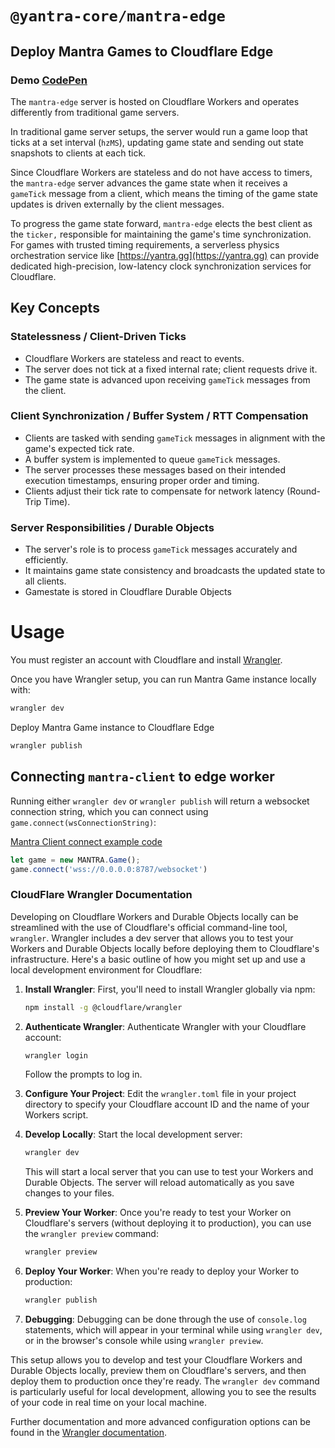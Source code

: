 # `@yantra-core/mantra-edge`

## Deploy Mantra Games to Cloudflare Edge

### Demo [CodePen](https://codepen.io/Marak-Squires/pen/mdvmEMg)

The `mantra-edge` server is hosted on Cloudflare Workers and operates differently from traditional game servers.

In traditional game server setups, the server would run a game loop that ticks at a set interval (`hzMS`), updating game state and sending out state snapshots to clients at each tick. 

Since Cloudflare Workers are stateless and do not have access to timers, the `mantra-edge` server advances the game state when it receives a `gameTick` message from a client, which means the timing of the game state updates is driven externally by the client messages.

To progress the game state forward, `mantra-edge` elects the best client as the `ticker,` responsible for maintaining the game's time synchronization. For games with trusted timing requirements, a serverless physics orchestration service like [https://yantra.gg](https://yantra.gg) can provide dedicated high-precision, low-latency clock synchronization services for Cloudflare.


## Key Concepts

### Statelessness / Client-Driven Ticks

- Cloudflare Workers are stateless and react to events.
- The server does not tick at a fixed internal rate; client requests drive it.
- The game state is advanced upon receiving `gameTick` messages from the client.

### Client Synchronization / Buffer System / RTT Compensation

- Clients are tasked with sending `gameTick` messages in alignment with the game's expected tick rate.
- A buffer system is implemented to queue `gameTick` messages.
- The server processes these messages based on their intended execution timestamps, ensuring proper order and timing.
- Clients adjust their tick rate to compensate for network latency (Round-Trip Time).

### Server Responsibilities / Durable Objects

- The server's role is to process `gameTick` messages accurately and efficiently.
- It maintains game state consistency and broadcasts the updated state to all clients.
- Gamestate is stored in Cloudflare Durable Objects

# Usage

You must register an account with Cloudflare and install [Wrangler](https://developers.cloudflare.com/workers/wrangler/install-and-update/).

Once you have Wrangler setup, you can run Mantra Game instance locally with:

```bash
wrangler dev
```

Deploy Mantra Game instance to Cloudflare Edge
```bash
wrangler publish
```

## Connecting `mantra-client` to edge worker

Running either `wrangler dev` or `wrangler publish` will return a websocket connection string, which you can connect using `game.connect(wsConnectionString)`:

[Mantra Client connect example code](https://codepen.io/Marak-Squires/pen/mdvmEMg)

```js
let game = new MANTRA.Game();
game.connect('wss://0.0.0.0:8787/websocket')
```

### CloudFlare Wrangler Documentation

Developing on Cloudflare Workers and Durable Objects locally can be streamlined with the use of Cloudflare's official command-line tool, `wrangler`. Wrangler includes a dev server that allows you to test your Workers and Durable Objects locally before deploying them to Cloudflare's infrastructure. Here's a basic outline of how you might set up and use a local development environment for Cloudflare:

1. **Install Wrangler**:
   First, you'll need to install Wrangler globally via npm:
   ```bash
   npm install -g @cloudflare/wrangler
   ```

2. **Authenticate Wrangler**:
   Authenticate Wrangler with your Cloudflare account:
   ```bash
   wrangler login
   ```
   Follow the prompts to log in.

3. **Configure Your Project**:
   Edit the `wrangler.toml` file in your project directory to specify your Cloudflare account ID and the name of your Workers script.

4. **Develop Locally**:
   Start the local development server:
   ```bash
   wrangler dev
   ```
   This will start a local server that you can use to test your Workers and Durable Objects. The server will reload automatically as you save changes to your files.

5. **Preview Your Worker**:
   Once you're ready to test your Worker on Cloudflare's servers (without deploying it to production), you can use the `wrangler preview` command:
   ```bash
   wrangler preview
   ```

6. **Deploy Your Worker**:
   When you're ready to deploy your Worker to production:
   ```bash
   wrangler publish
   ```

7. **Debugging**:
   Debugging can be done through the use of `console.log` statements, which will appear in your terminal while using `wrangler dev`, or in the browser's console while using `wrangler preview`.

This setup allows you to develop and test your Cloudflare Workers and Durable Objects locally, preview them on Cloudflare's servers, and then deploy them to production once they're ready. The `wrangler dev` command is particularly useful for local development, allowing you to see the results of your code in real time on your local machine.

Further documentation and more advanced configuration options can be found in the [Wrangler documentation](https://developers.cloudflare.com/workers/cli-wrangler/commands#dev).